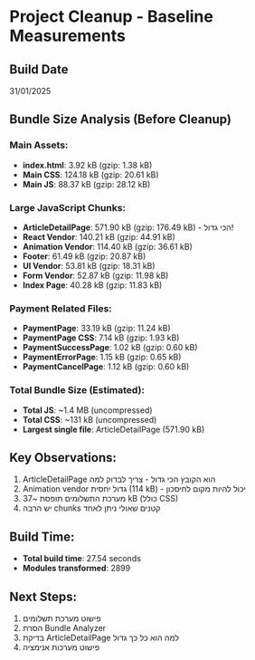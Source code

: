 # Project Cleanup - Baseline Measurements

## Build Date
31/01/2025

## Bundle Size Analysis (Before Cleanup)

### Main Assets:
- **index.html**: 3.92 kB (gzip: 1.38 kB)
- **Main CSS**: 124.18 kB (gzip: 20.61 kB)
- **Main JS**: 88.37 kB (gzip: 28.12 kB)

### Large JavaScript Chunks:
- **ArticleDetailPage**: 571.90 kB (gzip: 176.49 kB) - הכי גדול!
- **React Vendor**: 140.21 kB (gzip: 44.91 kB)
- **Animation Vendor**: 114.40 kB (gzip: 36.61 kB)
- **Footer**: 61.49 kB (gzip: 20.87 kB)
- **UI Vendor**: 53.81 kB (gzip: 18.31 kB)
- **Form Vendor**: 52.87 kB (gzip: 11.98 kB)
- **Index Page**: 40.28 kB (gzip: 11.83 kB)

### Payment Related Files:
- **PaymentPage**: 33.19 kB (gzip: 11.24 kB)
- **PaymentPage CSS**: 7.14 kB (gzip: 1.93 kB)
- **PaymentSuccessPage**: 1.02 kB (gzip: 0.60 kB)
- **PaymentErrorPage**: 1.15 kB (gzip: 0.65 kB)
- **PaymentCancelPage**: 1.12 kB (gzip: 0.60 kB)

### Total Bundle Size (Estimated):
- **Total JS**: ~1.4 MB (uncompressed)
- **Total CSS**: ~131 kB (uncompressed)
- **Largest single file**: ArticleDetailPage (571.90 kB)

## Key Observations:
1. ArticleDetailPage הוא הקובץ הכי גדול - צריך לבדוק למה
2. Animation vendor גדול יחסית (114 kB) - יכול להיות מקום לחיסכון
3. מערכת התשלומים תופסת ~37 kB (כולל CSS)
4. יש הרבה chunks קטנים שאולי ניתן לאחד

## Build Time:
- **Total build time**: 27.54 seconds
- **Modules transformed**: 2899

## Next Steps:
1. פישוט מערכת תשלומים
2. הסרת Bundle Analyzer
3. בדיקת ArticleDetailPage למה הוא כל כך גדול
4. פישוט מערכות אנימציה